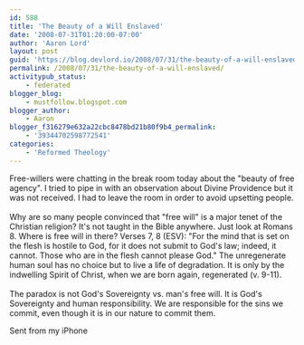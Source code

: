 ```yaml
---
id: 588
title: 'The Beauty of a Will Enslaved'
date: '2008-07-31T01:20:00-07:00'
author: 'Aaron Lord'
layout: post
guid: 'https://blog.devlord.io/2008/07/31/the-beauty-of-a-will-enslaved/'
permalink: /2008/07/31/the-beauty-of-a-will-enslaved/
activitypub_status:
    - federated
blogger_blog:
    - mustfollow.blogspot.com
blogger_author:
    - Aaron
blogger_f316279e632a22cbc8478bd21b80f9b4_permalink:
    - '39344702598772541'
categories:
    - 'Reformed Theology'
---
```


Free-willers were chatting in the break room today about the "beauty  of free agency". I tried to pipe in with an observation about Divine  Providence but it was not received. I had to leave the room in order  to avoid upsetting people.<br /><br />Why are so many people convinced that "free will" is a major tenet of the Christian religion?  It's not taught in the Bible anywhere.  Just look at Romans 8.  Where is free will in there?  Verses 7, 8 (ESV): "For the mind that is set on the flesh is hostile to God, for it does not submit to God's law; indeed, it cannot.<span class="verse-num" id="v45008008-1">  </span>Those who are in the flesh cannot please God."  The unregenerate human soul has no choice but to live a life of degradation.  It is only by the indwelling Spirit of Christ, when we are born again, regenerated (v. 9-11).<br /><br />The paradox is not God's Sovereignty vs. man's free will.  It is God's Sovereignty and human responsibility.  We are responsible for the sins we commit, even though it is in our nature to commit them.<br /><p>Sent from my iPhone</p>